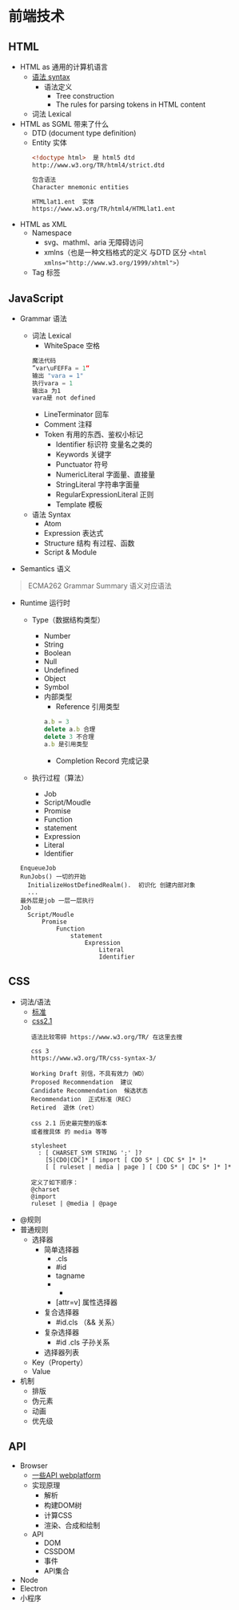
# 前端技术

## HTML
- HTML as 通用的计算机语言
  - [语法 syntax](https://html.spec.whatwg.org/multipage/#toc-syntax)
    - 语法定义
      - Tree construction 
      - The rules for parsing tokens in HTML content
  - 词法 Lexical
- HTML as SGML 带来了什么
  - DTD (document type definition)
  - Entity 实体
    ``` html
    <!doctype html>  是 html5 dtd 
    http://www.w3.org/TR/html4/strict.dtd
    
    包含语法
    Character mnemonic entities

    HTMLlat1.ent  实体
    https://www.w3.org/TR/html4/HTMLlat1.ent
    ```
- HTML as XML
  - Namespace
    - svg、mathml、aria 无障碍访问
    - xmlns（也是一种文档格式的定义 与DTD 区分 `<html xmlns="http://www.w3.org/1999/xhtml">`）
  - Tag 标签

## JavaScript

- Grammar 语法
  - 词法 Lexical
    - WhiteSpace 空格
    ```javascript
    魔法代码
    ”var\uFEFFa = 1“
    输出 "var﻿a = 1"
    执行var﻿a = 1 
    输出a 为1
    vara是 not defined
    ```
    - LineTerminator 回车
    - Comment 注释
    - Token 有用的东西、鉴权小标记
      - Identifier  标识符  变量名之类的
      - Keywords 关键字
      - Punctuator 符号
      - NumericLiteral 字面量、直接量
      - StringLiteral 字符串字面量
      - RegularExpressionLiteral 正则
      - Template 模板
  - 语法 Syntax
    - Atom 
    - Expression 表达式
    - Structure 结构 有过程、函数
    - Script & Module
    

- Semantics 语义
> ECMA262 Grammar Summary 语义对应语法

- Runtime 运行时
  - Type（数据结构类型）
    - Number
    - String
    - Boolean
    - Null
    - Undefined
    - Object
    - Symbol
    - 内部类型
    	- Reference  引用类型
      ```javascript
      a.b = 3
      delete a.b 合理
      delete 3 不合理
      a.b 是引用类型
      ```
    	- Completion Record 完成记录
	
  - 执行过程（算法）
  	- Job
  	- Script/Moudle
  	- Promise
  	- Function
  	- statement
  	- Expression
  	- Literal
  	- Identifier
  ```text
  EnqueueJob 
  RunJobs() 一切的开始
    InitializeHostDefinedRealm().  初识化 创建内部对象
    ...
  最外层是job 一层一层执行
  Job
  	Script/Moudle
  		Promise
  			Function
  				statement
  					Expression
  						Literal
  						Identifier
  ```

## CSS

-  词法/语法
   -  [标准](https://www.w3.org/TR/)
   -  [css2.1](https://www.w3.org/TR/CSS21/grammar.html#grammar)
   ```text
      语法比较零碎 https://www.w3.org/TR/ 在这里去搜

      css 3
      https://www.w3.org/TR/css-syntax-3/

      Working Draft 别信，不具有效力（WD）
      Proposed Recommendation  建议
      Candidate Recommendation  候选状态
      Recommendation  正式标准（REC）
      Retired  退休（ret）

      css 2.1 历史最完整的版本
      或者搜具体 的 media 等等
      
      stylesheet
        : [ CHARSET_SYM STRING ';' ]?
          [S|CDO|CDC]* [ import [ CDO S* | CDC S* ]* ]*
          [ [ ruleset | media | page ] [ CDO S* | CDC S* ]* ]*

      定义了如下顺序：
      @charset
      @import
      ruleset | @media | @page﻿﻿
   ```
-  @规则
-  普通规则
   -  选择器
      -  简单选择器
         -  .cls
         -  #id
         -  tagname
         -  *
         -  [attr=v] 属性选择器
      -  复合选择器
         -  #id.cls （&& 关系）
      -  复杂选择器
         -  #id .cls 子孙关系
      -  选择器列表
   -  Key（Property）
   -  Value
-  机制
   -  排版
   -  伪元素
   -  动画
   -  优先级

## API

- Browser
  - [一些API webplatform](https://webplatform.github.io/docs/)
  - 实现原理
    - 解析
    - 构建DOM树
    - 计算CSS
    - 渲染、合成和绘制
  - API
    - DOM
    - CSSDOM
    - 事件
    - API集合
- Node
- Electron
- 小程序